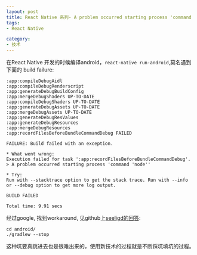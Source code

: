 ```yaml
---
layout: post
title: React Native 系列- A problem occurred starting process 'command 'node''
tags:
- React Native

category:
- 技术
---
```


在React Native 开发的时候编译android，`react-native run-android`,莫名遇到下面的 build failure:

~~~
:app:compileDebugAidl
:app:compileDebugRenderscript
:app:generateDebugBuildConfig
:app:mergeDebugShaders UP-TO-DATE
:app:compileDebugShaders UP-TO-DATE
:app:generateDebugAssets UP-TO-DATE
:app:mergeDebugAssets UP-TO-DATE
:app:generateDebugResValues
:app:generateDebugResources
:app:mergeDebugResources
:app:recordFilesBeforeBundleCommandDebug FAILED

FAILURE: Build failed with an exception.

* What went wrong:
Execution failed for task ':app:recordFilesBeforeBundleCommandDebug'.
> A problem occurred starting process 'command 'node''

* Try:
Run with --stacktrace option to get the stack trace. Run with --info or --debug option to get more log output.

BUILD FAILED

Total time: 9.91 secs
~~~

经过google, 找到workaround, 见github上[seeligd的回答](https://github.com/facebook/react-native/issues/6875#issuecomment-215854946):

~~~
cd android/
./gradlew --stop
~~~


这种坑要真跳进去也是很难出来的，使用新技术的过程就是不断踩坑填坑的过程。
